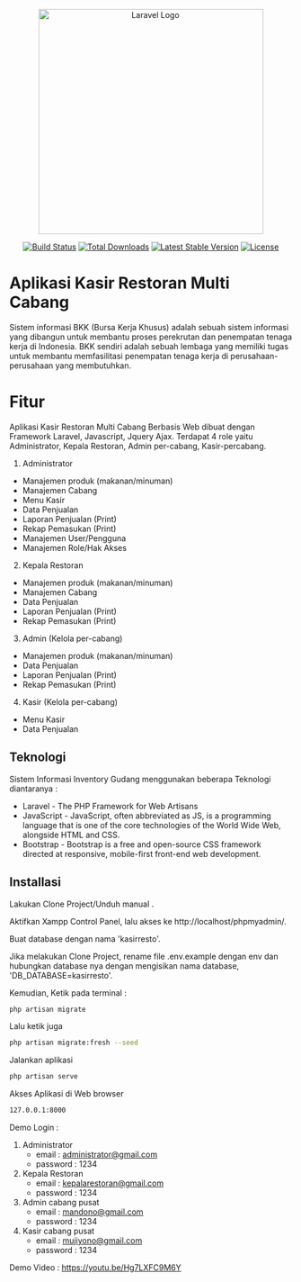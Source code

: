 <p align="center"><a href="https://laravel.com" target="_blank"><img src="https://raw.githubusercontent.com/laravel/art/master/logo-lockup/5%20SVG/2%20CMYK/1%20Full%20Color/laravel-logolockup-cmyk-red.svg" width="400" alt="Laravel Logo"></a></p>

<p align="center">
<a href="https://github.com/laravel/framework/actions"><img src="https://github.com/laravel/framework/workflows/tests/badge.svg" alt="Build Status"></a>
<a href="https://packagist.org/packages/laravel/framework"><img src="https://img.shields.io/packagist/dt/laravel/framework" alt="Total Downloads"></a>
<a href="https://packagist.org/packages/laravel/framework"><img src="https://img.shields.io/packagist/v/laravel/framework" alt="Latest Stable Version"></a>
<a href="https://packagist.org/packages/laravel/framework"><img src="https://img.shields.io/packagist/l/laravel/framework" alt="License"></a>
</p>

# Aplikasi Kasir Restoran Multi Cabang


Sistem informasi BKK (Bursa Kerja Khusus) adalah sebuah sistem informasi yang dibangun untuk membantu proses perekrutan dan penempatan tenaga kerja di Indonesia. BKK sendiri adalah sebuah lembaga yang memiliki tugas untuk membantu memfasilitasi penempatan tenaga kerja di perusahaan-perusahaan yang membutuhkan.



# Fitur
Aplikasi Kasir Restoran Multi Cabang Berbasis Web dibuat dengan Framework Laravel, Javascript, Jquery Ajax. Terdapat 4 role yaitu Administrator, Kepala Restoran, Admin per-cabang, Kasir-percabang.

1. Administrator
- Manajemen produk (makanan/minuman)
- Manajemen Cabang
- Menu Kasir
- Data Penjualan
- Laporan Penjualan (Print)
- Rekap Pemasukan (Print)
- Manajemen User/Pengguna
- Manajemen Role/Hak Akses


2. Kepala Restoran
- Manajemen produk (makanan/minuman)
- Manajemen Cabang
- Data Penjualan
- Laporan Penjualan (Print)
- Rekap Pemasukan  (Print)


3. Admin (Kelola per-cabang)
- Manajemen produk (makanan/minuman)
- Data Penjualan
- Laporan Penjualan (Print)
- Rekap Pemasukan  (Print)


4. Kasir (Kelola per-cabang)
- Menu Kasir
- Data Penjualan



## Teknologi

Sistem Informasi Inventory Gudang menggunakan beberapa Teknologi diantaranya :

- Laravel - The PHP Framework for Web Artisans
- JavaScript - JavaScript, often abbreviated as JS, is a programming language that is one of the core technologies of the World Wide Web, alongside HTML and CSS.
- Bootstrap - Bootstrap is a free and open-source CSS framework directed at responsive, mobile-first front-end web development. 



## Installasi

Lakukan Clone Project/Unduh manual .

Aktifkan Xampp Control Panel, lalu akses ke http://localhost/phpmyadmin/.

Buat database dengan nama 'kasirresto'.

Jika melakukan Clone Project, rename file .env.example dengan env dan hubungkan
database nya dengan mengisikan nama database, 'DB_DATABASE=kasirresto'.


Kemudian, Ketik pada terminal :
```sh
php artisan migrate
```

Lalu ketik juga

```sh
php artisan migrate:fresh --seed
```

Jalankan aplikasi 

```sh
php artisan serve
```

Akses Aplikasi di Web browser 
```sh
127.0.0.1:8000
```

Demo Login :
1. Administrator
    - email     : administrator@gmail.com
    - password  : 1234
2. Kepala Restoran
    - email     : kepalarestoran@gmail.com
    - password  : 1234
3. Admin cabang pusat
    - email     : mandono@gmail.com
    - password  : 1234
4. Kasir cabang pusat
    - email     : mujiyono@gmail.com
    - password  : 1234

Demo Video : https://youtu.be/Hg7LXFC9M6Y

